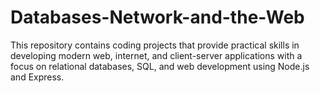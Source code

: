 # Databases-Network-and-the-Web
This repository contains coding projects that provide practical skills in developing modern web, internet, and client-server applications with a focus on relational databases, SQL, and web development using Node.js and Express.
